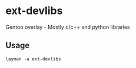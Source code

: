 # ext-devlibs

Gentoo overlay - Mostly c/c++ and python libraries

## Usage

    layman -a ext-devlibs
